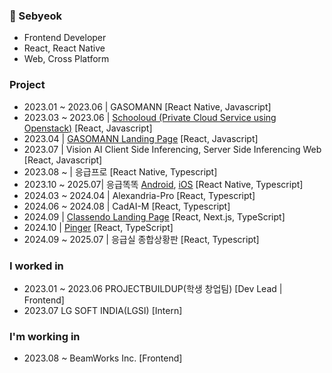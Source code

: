 ### 👋 Sebyeok
- Frontend Developer
- React, React Native
- Web, Cross Platform

### Project
- 2023.01 ~ 2023.06 | GASOMANN [React Native, Javascript]
- 2023.03 ~ 2023.06 | [Schooloud (Private Cloud Service using Openstack)](https://github.com/schooloud/schooloud_front-end) [React, Javascript]
- 2023.04 | [GASOMANN Landing Page](https://sebyeok.github.io/gasomann_landing_deploy/) [React, Javascript]
- 2023.07 | Vision AI Client Side Inferencing, Server Side Inferencing Web [React, Javascript]
- 2023.08 ~ | 응급프로 [React Native, Typescript]
- 2023.10 ~ 2025.07| 응급똑똑 [Android](https://play.google.com/store/apps/details?id=kr.co.beamworks.chaiself), [iOS](https://apps.apple.com/kr/app/%EC%9D%91%EA%B8%89%EB%98%91%EB%98%91/id6680199992) [React Native, Typescript] 
- 2024.03 ~ 2024.04 | Alexandria-Pro [React, Typescript]
- 2024.06 ~ 2024.08 | CadAI-M [React, Typescript]
- 2024.09 | [Classendo Landing Page](https://service.classendo.ai) [React, Next.js, TypeScript]
- 2024.10 | [Pinger](https://youtube.com/shorts/l9lrFL6ea7A) [React, TypeScript]
- 2024.09 ~ 2025.07 | 응급실 종합상황판 [React, Typescript]

### I worked in
- 2023.01 ~ 2023.06 PROJECTBUILDUP(학생 창업팀) [Dev Lead | Frontend]
- 2023.07 LG SOFT INDIA(LGSI) [Intern]

### I'm working in
- 2023.08 ~ BeamWorks Inc. [Frontend]


<!--
**Sebyeok/Sebyeok** is a ✨ _special_ ✨ repository because its `README.md` (this file) appears on your GitHub profile.

Here are some ideas to get you started:

- 🔭 I’m currently working on ...
- 🌱 I’m currently learning ...
- 👯 I’m looking to collaborate on ...
- 🤔 I’m looking for help with ...
- 💬 Ask me about ...
- 📫 How to reach me: ...
- 😄 Pronouns: ...
- ⚡ Fun fact: ...
-->
